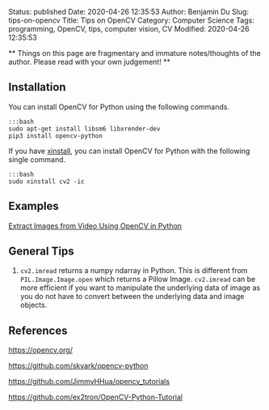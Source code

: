 Status: published
Date: 2020-04-26 12:35:53
Author: Benjamin Du
Slug: tips-on-opencv
Title: Tips on OpenCV
Category: Computer Science
Tags: programming, OpenCV, tips, computer vision, CV
Modified: 2020-04-26 12:35:53

**
Things on this page are fragmentary and immature notes/thoughts of the author.
Please read with your own judgement!
**

## Installation

You can install OpenCV for Python using the following commands.

    :::bash
    sudo apt-get install libsm6 libxrender-dev
    pip3 install opencv-python

If you have 
[xinstall](https://github.com/dclong/xinstall),
you can install OpenCV for Python with the following single command.

    :::bash
    sudo xinstall cv2 -ic

## Examples

[Extract Images from Video Using OpenCV in Python](http://www.legendu.net/misc/blog/python-opencv-video-to-image/)

## General Tips

1. `cv2.imread` returns a numpy ndarray in Python.
    This is different from `PIL.Image.Image.open` which returns a Pillow Image.
    `cv2.imread` can be more efficient if you want to manipulate the underlying data of image
    as you do not have to convert between the underlying data and image objects.

## References

https://opencv.org/

https://github.com/skvark/opencv-python

https://github.com/JimmyHHua/opencv_tutorials

https://github.com/ex2tron/OpenCV-Python-Tutorial
